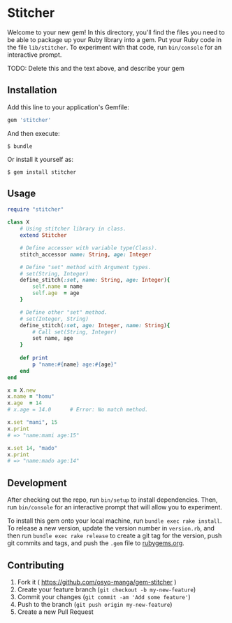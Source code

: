 # Stitcher

Welcome to your new gem! In this directory, you'll find the files you need to be able to package up your Ruby library into a gem. Put your Ruby code in the file `lib/stitcher`. To experiment with that code, run `bin/console` for an interactive prompt.

TODO: Delete this and the text above, and describe your gem

## Installation

Add this line to your application's Gemfile:

```ruby
gem 'stitcher'
```

And then execute:

    $ bundle

Or install it yourself as:

    $ gem install stitcher

## Usage

```ruby
require "stitcher"

class X
	# Using stitcher library in class.
	extend Stitcher

	# Define accessor with variable type(Class).
	stitch_accessor name: String, age: Integer

	# Define "set" method with Argument types.
	# set(String, Integer)
	define_stitch(:set, name: String, age: Integer){
		self.name = name
		self.age  = age
	}

	# Define other "set" method.
	# set(Integer, String)
	define_stitch(:set, age: Integer, name: String){
		# Call set(String, Integer)
		set name, age
	}
	
	def print
		p "name:#{name} age:#{age}"
	end
end

x = X.new
x.name = "homu"
x.age  = 14
# x.age = 14.0		# Error: No match method.

x.set "mami", 15
x.print
# => "name:mami age:15"

x.set 14, "mado"
x.print
# => "name:mado age:14"
```

## Development

After checking out the repo, run `bin/setup` to install dependencies. Then, run `bin/console` for an interactive prompt that will allow you to experiment.

To install this gem onto your local machine, run `bundle exec rake install`. To release a new version, update the version number in `version.rb`, and then run `bundle exec rake release` to create a git tag for the version, push git commits and tags, and push the `.gem` file to [rubygems.org](https://rubygems.org).

## Contributing

1. Fork it ( https://github.com/osyo-manga/gem-stitcher )
2. Create your feature branch (`git checkout -b my-new-feature`)
3. Commit your changes (`git commit -am 'Add some feature'`)
4. Push to the branch (`git push origin my-new-feature`)
5. Create a new Pull Request

